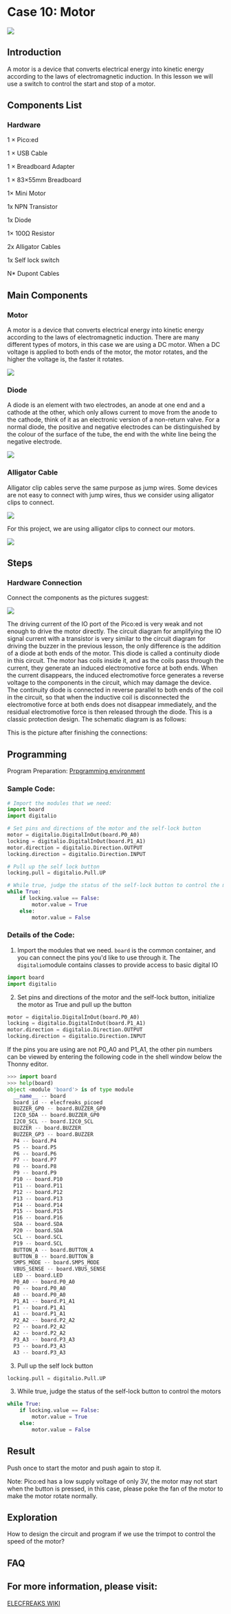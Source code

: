 # Case 10: Motor

![](./images/picoed-starterkit-case10-1.png)

## Introduction

A motor is a device that converts electrical energy into kinetic energy according to the laws of electromagnetic induction. In this lesson we will use a switch to control the start and stop of a motor.

## Components List

### Hardware

1 × Pico:ed

1 × USB Cable

1 × Breadboard Adapter 

1 × 83×55mm Breadboard

1× Mini Motor

1x NPN Transistor

1x Diode

1× 100Ω Resistor

2x Alligator Cables

1x Self lock switch

N* Dupont Cables

## Main Components

### Motor

A motor is a device that converts electrical energy into kinetic energy according to the laws of electromagnetic induction. There are many different types of motors, in this case we are using a DC motor. When a DC voltage is applied to both ends of the motor, the motor rotates, and the higher the voltage is, the faster it rotates.

![](./images/picoed-starterkit-case10-2.png)

### Diode

A diode is an element with two electrodes, an anode at one end and a cathode at the other, which only allows current to move from the anode to the cathode, think of it as an electronic version of a non-return valve. For a normal diode, the positive and negative electrodes can be distinguished by the colour of the surface of the tube, the end with the white line being the negative electrode.

![](./images/picoed-starterkit-case10-3.png)

### Alligator Cable

Alligator clip cables serve the same purpose as jump wires. Some devices are not easy to connect with jump wires, thus we consider using alligator clips to connect.

![](./images/picoed-starterkit-case10-4.png)

For this project, we are using alligator clips to connect our motors.

![](./images/picoed-starterkit-case10-5.png)

## Steps

### Hardware Connection

Connect the components as the pictures suggest: 

![](./images/picoed-starterkit-case10-6.png)

The driving current of the IO port of the Pico:ed is very weak and not enough to drive the motor directly. The circuit diagram for amplifying the IO signal current with a transistor is very similar to the circuit diagram for driving the buzzer in the previous lesson, the only difference is the addition of a diode at both ends of the motor. This diode is called a continuity diode in this circuit.
The motor has coils inside it, and as the coils pass through the current, they generate an induced electromotive force at both ends.  When the current disappears, the induced electromotive force generates a reverse voltage to the components in the circuit, which may damage the device. The continuity diode is connected in reverse parallel to both ends of the coil in the circuit, so that when the inductive coil is disconnected the electromotive force at both ends does not disappear immediately, and the residual electromotive force is then released through the diode. This is a classic protection design.
The schematic diagram is as follows:

This is the picture after finishing the connections: 

## Programming

Program Preparation: [Prpgramming environment](https://www.yuque.com/elecfreaks-learn/picoed/er7nuh)

### Sample Code:

```python
# Import the modules that we need: 
import board
import digitalio

# Set pins and directions of the motor and the self-lock button
motor = digitalio.DigitalInOut(board.P0_A0)
locking = digitalio.DigitalInOut(board.P1_A1)
motor.direction = digitalio.Direction.OUTPUT
locking.direction = digitalio.Direction.INPUT

# Pull up the self lock button
locking.pull = digitalio.Pull.UP

# While true, judge the status of the self-lock button to control the motors
while True:
    if locking.value == False:
        motor.value = True
    else:
        motor.value = False
```
### Details of the Code:

1. Import the modules that we need. `board` is the common container, and you can connect the pins you'd like to use through it. The `digitalio`module contains classes to provide access to basic digital IO
```python
import board
import digitalio
```

2. Set pins and directions of the motor and the self-lock button, initialize the motor as True and pull up the button
```python
motor = digitalio.DigitalInOut(board.P0_A0)
locking = digitalio.DigitalInOut(board.P1_A1)
motor.direction = digitalio.Direction.OUTPUT
locking.direction = digitalio.Direction.INPUT
```
If the pins you are using are not P0_A0 and P1_A1, the other pin numbers can be viewed by entering the following code in the shell window below the Thonny editor.
```python
>>> import board
>>> help(board)
object <module 'board'> is of type module
  __name__ -- board
  board_id -- elecfreaks_picoed
  BUZZER_GP0 -- board.BUZZER_GP0
  I2C0_SDA -- board.BUZZER_GP0
  I2C0_SCL -- board.I2C0_SCL
  BUZZER -- board.BUZZER
  BUZZER_GP3 -- board.BUZZER
  P4 -- board.P4
  P5 -- board.P5
  P6 -- board.P6
  P7 -- board.P7
  P8 -- board.P8
  P9 -- board.P9
  P10 -- board.P10
  P11 -- board.P11
  P12 -- board.P12
  P13 -- board.P13
  P14 -- board.P14
  P15 -- board.P15
  P16 -- board.P16
  SDA -- board.SDA
  P20 -- board.SDA
  SCL -- board.SCL
  P19 -- board.SCL
  BUTTON_A -- board.BUTTON_A
  BUTTON_B -- board.BUTTON_B
  SMPS_MODE -- board.SMPS_MODE
  VBUS_SENSE -- board.VBUS_SENSE
  LED -- board.LED
  P0_A0 -- board.P0_A0
  P0 -- board.P0_A0
  A0 -- board.P0_A0
  P1_A1 -- board.P1_A1
  P1 -- board.P1_A1
  A1 -- board.P1_A1
  P2_A2 -- board.P2_A2
  P2 -- board.P2_A2
  A2 -- board.P2_A2
  P3_A3 -- board.P3_A3
  P3 -- board.P3_A3
  A3 -- board.P3_A3
```

3. Pull up the self lock button
```python
locking.pull = digitalio.Pull.UP
```

3. While true, judge the status of the self-lock button to control the motors
```python
while True:
    if locking.value == False:
        motor.value = True
    else:
        motor.value = False
```
## Result
 Push once to start the motor and push again to stop it. 

Note: Pico:ed has a low supply voltage of only 3V, the motor may not start when the button is pressed, in this case, please poke the fan of the motor to make the motor rotate normally.

## Exploration

How to design the circuit and program if we use the trimpot to control the speed of the motor?

## FAQ

## For more information, please visit: 

[ELECFREAKS WIKI](https://www.elecfreaks.com/learn-en/)
